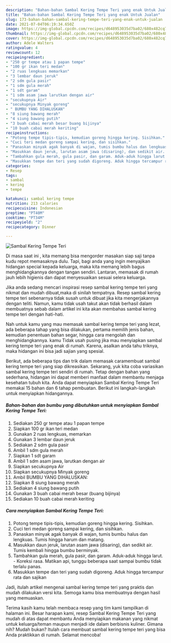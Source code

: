 ```yaml
---
description: "Bahan-bahan Sambal Kering Tempe Teri yang enak Untuk Jualan"
title: "Bahan-bahan Sambal Kering Tempe Teri yang enak Untuk Jualan"
slug: 173-bahan-bahan-sambal-kering-tempe-teri-yang-enak-untuk-jualan
date: 2021-07-04T06:19:34.650Z
image: https://img-global.cpcdn.com/recipes/d648953035d7ba02/680x482cq70/sambal-kering-tempe-teri-foto-resep-utama.jpg
thumbnail: https://img-global.cpcdn.com/recipes/d648953035d7ba02/680x482cq70/sambal-kering-tempe-teri-foto-resep-utama.jpg
cover: https://img-global.cpcdn.com/recipes/d648953035d7ba02/680x482cq70/sambal-kering-tempe-teri-foto-resep-utama.jpg
author: Adele Walters
ratingvalue: 4
reviewcount: 12
recipeingredient:
- "250 gr tempe atau 1 papan tempe"
- "100 gr ikan teri medan"
- "2 ruas lengkuas memarkan"
- "3 lembar daun jeruk"
- "2 sdm gula pasir"
- "1 sdm gula merah"
- "1 sdt garam"
- "1 sdm asam jawa larutkan dengan air"
- "secukupnya Air"
- "secukupnya Minyak goreng"
- " BUMBU YANG DIHALUSKAN"
- "8 siung bawang merah"
- "4 siung bawang putih"
- "3 buah cabai merah besar buang bijinya"
- "10 buah cabai merah keriting"
recipeinstructions:
- "Potong tempe tipis-tipis, kemudian goreng hingga kering. Sisihkan."
- "Cuci teri medan goreng sampai kering, dan sisihkan."
- "Panaskan minyak agak banyak di wajan, tumis bumbu halus dan lengkuas. Tumis hingga harum dan matang."
- "Masukkan daun jeruk, larutan asam jawa (disaring), dan sedikit air. Tumis kembali hingga bumbu berminyak."
- "Tambahkan gula merah, gula pasir, dan garam. Aduk-aduk hingga larut. Koreksi rasa. Matikan api, tunggu beberapa saat sampai bumbu tidak terlalu panas."
- "Masukkan tempe dan teri yang sudah digoreng. Aduk hingga tercampur rata dan sajikan"
categories:
- Resep
tags:
- sambal
- kering
- tempe

katakunci: sambal kering tempe 
nutrition: 213 calories
recipecuisine: Indonesian
preptime: "PT40M"
cooktime: "PT34M"
recipeyield: "2"
recipecategory: Dinner

---
```



![Sambal Kering Tempe Teri](https://img-global.cpcdn.com/recipes/d648953035d7ba02/680x482cq70/sambal-kering-tempe-teri-foto-resep-utama.jpg)

Di masa  saat ini , kita memang bisa mengorder masakan siap saji tanpa kudu repot memasaknya dulu. Tapi, bagi anda yang ingin menyajikan hidangan special kepada keluarga, maka kita memang lebih bagus menghidangkannya dengan tangan sendiri. Lantaran, memasak di rumah jauh lebih higienis dan dapat menyesuaikan sesuai selera keluarga.

Jika anda sedang mencari inspirasi resep sambal kering tempe teri yang nikmat dan mudah dibuat,maka di sinilah tempatnya. Resep sambal kering tempe teri  sebenarnya tidak susah untuk dibuat jika kita mengerjakannya dengan teliti. Namun, kamu tidak usah takut akan tidak berhasil dalam membuatnya 
sebab dalam artikel ini kita akan membahas sambal kering tempe teri dengan hati-hati.  



Nah untuk kamu yang mau memasak sambal kering tempe teri yang lezat, ada beberapa tahap yang bisa dilakukan, pertama memilih jenis bahan, kemudian penentuan bahan segar, hingga cara mengolah dan menghidangkannya. kamu Tidak usah pusing jika mau menyiapkan sambal kering tempe teri yang enak di rumah. Karena, asalkan anda  tahu triknya, maka hidangan ini bisa jadi sajian yang spesial.

Berikut, ada beberapa tips dan trik dalam memasak caramembuat sambal kering tempe teri yang siap dikreasikan. Sekarang, yuk kita coba variasikan sambal kering tempe teri sendiri di rumah. Tetap dengan bahan yang sederhana, hidangan ini dapat memberi manfaat dalam membantu menjaga kesehatan tubuh kita. Anda dapat menyiapkan Sambal Kering Tempe Teri memakai 15 bahan dan 6 tahap pembuatan. Berikut ini langkah-langkah untuk menyiapkan hidangannya.

<!--inarticleads1-->

##### Bahan-bahan dan bumbu yang dibutuhkan untuk menyiapkan Sambal Kering Tempe Teri:

1. Sediakan 250 gr tempe atau 1 papan tempe
1. Siapkan 100 gr ikan teri medan
1. Gunakan 2 ruas lengkuas, memarkan
1. Gunakan 3 lembar daun jeruk
1. Sediakan 2 sdm gula pasir
1. Ambil 1 sdm gula merah
1. Siapkan 1 sdt garam
1. Ambil 1 sdm asam jawa, larutkan dengan air
1. Siapkan secukupnya Air
1. Siapkan secukupnya Minyak goreng
1. Ambil  BUMBU YANG DIHALUSKAN:
1. Siapkan 8 siung bawang merah
1. Sediakan 4 siung bawang putih
1. Gunakan 3 buah cabai merah besar (buang bijinya)
1. Sediakan 10 buah cabai merah keriting




<!--inarticleads2-->

##### Cara menyiapkan Sambal Kering Tempe Teri:

1. Potong tempe tipis-tipis, kemudian goreng hingga kering. Sisihkan.
1. Cuci teri medan goreng sampai kering, dan sisihkan.
1. Panaskan minyak agak banyak di wajan, tumis bumbu halus dan lengkuas. Tumis hingga harum dan matang.
1. Masukkan daun jeruk, larutan asam jawa (disaring), dan sedikit air. Tumis kembali hingga bumbu berminyak.
1. Tambahkan gula merah, gula pasir, dan garam. Aduk-aduk hingga larut. - Koreksi rasa. Matikan api, tunggu beberapa saat sampai bumbu tidak terlalu panas.
1. Masukkan tempe dan teri yang sudah digoreng. Aduk hingga tercampur rata dan sajikan




Jadi, itulah artikel mengenai  sambal kering tempe teri  yang praktis dan mudah dilakukan versi kita. Semoga kamu bisa membuatnya dengan hasil yang memuaskan. 

Terima kasih kamu telah membaca resep yang tim kami tampilkan di halaman ini. Besar harapan kami, resep  Sambal Kering Tempe Teri yang mudah di atas dapat membantu Anda menyiapkan makanan yang nikmat untuk keluarga/teman maupun menjadi ide dalam berbisnis kuliner. Gimana nih? Mudah bukan? Itulah cara membuat sambal kering tempe teri yang bisa Anda praktikkan di rumah. Selamat mencoba!

